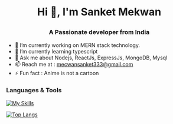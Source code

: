 # <p style="text-align: center;">Hi 👋, I'm Sanket Mekwan</P>

### <p style="text-align: center;">A Passionate developer from India </p>

- 🔭 I’m currently working on MERN stack technology.
- 🌱 I’m currently learning typescript
- 💬 Ask me about Nodejs, ReactJs, ExpressJs, MongoDB, Mysql 
- 📫 Reach me at : mecwansanket333@gmail.com
- ⚡ Fun fact : Anime is not a cartoon
  

### Languages & Tools
[![My Skills](https://skillicons.dev/icons?i=html,css,js,cpp,nodejs,react,express,mongodb,mysql,git,github,docker,vercel,vscode)](https://skillicons.dev)

[![Top Langs](https://github-readme-stats.vercel.app/api/top-langs/?username=Mecsan&layout=compact&hide=Jupyter%20Notebook&theme=tokyo)](https://github.com/anuraghazra/github-readme-stats)
